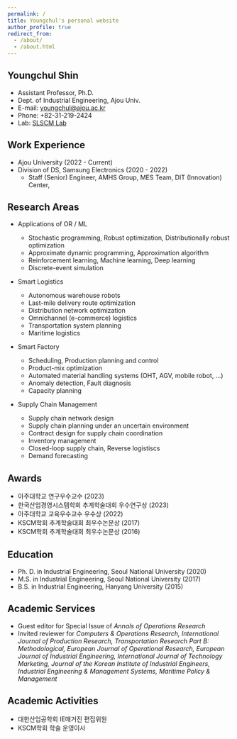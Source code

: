```yaml
---
permalink: /
title: Youngchul's personal website
author_profile: true
redirect_from:
  - /about/
  - /about.html
---
```

## Youngchul Shin
* Assistant Professor, Ph.D.
* Dept. of Industrial Engineering, Ajou Univ.
* E-mail: youngchul@ajou.ac.kr
* Phone: +82-31-219-2424
* Lab: [SLSCM Lab](https://ycshin.oopy.io/)

## Work Experience
* Ajou University (2022 - Current)
* Division of DS, Samsung Electronics (2020 - 2022)
  * Staff (Senior) Engineer, AMHS Group, MES Team, DIT (Innovation) Center, 

## Research Areas
* Applications of OR / ML
  * Stochastic programming, Robust optimization, Distributionally robust optimization 
  * Approximate dynamic programming, Approximation algorithm
  * Reinforcement learning, Machine learning, Deep learning
  * Discrete-event simulation
 
* Smart Logistics
  * Autonomous warehouse robots
  * Last-mile delivery route optimization
  * Distribution network optimization
  * Omnichannel (e-commerce) logistics
  * Transportation system planning
  * Maritime logistics

* Smart Factory
  * Scheduling, Production planning and control
  * Product-mix optimization
  * Automated material handling systems (OHT, AGV, mobile robot, ...)
  * Anomaly detection, Fault diagnosis
  * Capacity planning

* Supply Chain Management
  * Supply chain network design
  * Supply chain planning under an uncertain environment
  * Contract design for supply chain coordination
  * Inventory management
  * Closed-loop supply chain, Reverse logistiscs 
  * Demand forecasting

## Awards
* 아주대학교 연구우수교수 (2023)
* 한국산업경영시스템학회 추계학술대회 우수연구상 (2023)
* 아주대학교 교육우수교수 우수상 (2022)
* KSCM학회 추계학술대회 최우수논문상 (2017)
* KSCM학회 추계학술대회 최우수논문상 (2016)
 
## Education
* Ph. D. in Industrial Engineering, Seoul National University (2020)
* M.S. in Industrial Engineering, Seoul National University (2017)
* B.S. in Industrial Engineering, Hanyang University (2015)

## Academic Services
* Guest editor for Special Issue of _Annals of Operations Research_
* Invited reviewer for _Computers & Operations Research, International Journal of Production Research, Transportation Research Part B: Methodological, European Journal of Operational Research, European Journal of Industrial Engineering, International Journal of Technology Marketing, Journal of the Korean Institute of Industrial Engineers, Industrial Engineering & Management Systems, Maritime Policy & Management_

## Academic Activities
* 대한산업공학회 IE매거진 편집위원
* KSCM학회 학술 운영이사
